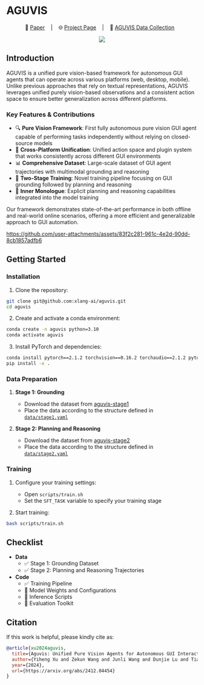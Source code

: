# AGUVIS

<p align="center">
        📑 <a  href="https://huggingface.co/papers/2412.04454" target="_blank">Paper</a> &nbsp&nbsp  </a> | &nbsp&nbsp 🌐 <a href="https://aguvis-project.github.io/" target="_blank">Project Page</a> &nbsp&nbsp | &nbsp&nbsp 💾 <a href="https://huggingface.co/collections/xlangai/aguvis-agent-6764ae6d343c62af95b0a742" target="_blank"> AGUVIS Data Collection</a> &nbsp&nbsp
<br>

<p align="center">
    <img src="https://aguvis-project.github.io/static/images/overview.jpg" type="image/jpg"/>
<p>

## Introduction

AGUVIS is a unified pure vision-based framework for autonomous GUI agents that can operate across various platforms (web, desktop, mobile). Unlike previous approaches that rely on textual representations, AGUVIS leverages unified purely vision-based observations and a consistent action space to ensure better generalization across different platforms.

### Key Features & Contributions

- 🔍 **Pure Vision Framework**: First fully autonomous pure vision GUI agent capable of performing tasks independently without relying on closed-source models
- 🔄 **Cross-Platform Unification**: Unified action space and plugin system that works consistently across different GUI environments
- 📊 **Comprehensive Dataset**: Large-scale dataset of GUI agent trajectories with multimodal grounding and reasoning
- 🧠 **Two-Stage Training**: Novel training pipeline focusing on GUI grounding followed by planning and reasoning
- 💭 **Inner Monologue**: Explicit planning and reasoning capabilities integrated into the model training

Our framework demonstrates state-of-the-art performance in both offline and real-world online scenarios, offering a more efficient and generalizable approach to GUI automation.

https://github.com/user-attachments/assets/83f2c281-961c-4e2d-90dd-8cb1857adfb6

## Getting Started

### Installation

1. Clone the repository:
```bash
git clone git@github.com:xlang-ai/aguvis.git
cd aguvis
```

2. Create and activate a conda environment:
```bash
conda create -n aguvis python=3.10
conda activate aguvis
```

3. Install PyTorch and dependencies:
```bash
conda install pytorch==2.1.2 torchvision==0.16.2 torchaudio==2.1.2 pytorch-cuda=12.1 -c pytorch -c nvidia
pip install -e .
```

### Data Preparation

1. **Stage 1: Grounding**
   - Download the dataset from [aguvis-stage1](https://huggingface.co/datasets/xlangai/aguvis-stage1)
   - Place the data according to the structure defined in [`data/stage1.yaml`](./data/stage1.yaml)

2. **Stage 2: Planning and Reasoning**
   - Download the dataset from [aguvis-stage2](https://huggingface.co/datasets/xlangai/aguvis-stage2)
   - Place the data according to the structure defined in [`data/stage2.yaml`](./data/stage2.yaml)

### Training

1. Configure your training settings:
   - Open `scripts/train.sh`
   - Set the `SFT_TASK` variable to specify your training stage

2. Start training:
```bash
bash scripts/train.sh
```

## Checklist

- **Data**
  - ✅ Stage 1: Grounding Dataset
  - ✅ Stage 2: Planning and Reasoning Trajectories
- **Code**
  - ✅ Training Pipeline
  - 🚧 Model Weights and Configurations
  - 🚧 Inference Scripts
  - 🚧 Evaluation Toolkit

## Citation

If this work is helpful, please kindly cite as:

```bibtex
@article{xu2024aguvis,
  title={Aguvis: Unified Pure Vision Agents for Autonomous GUI Interaction},
  author={Yiheng Xu and Zekun Wang and Junli Wang and Dunjie Lu and Tianbao Xie and Amrita Saha and Doyen Sahoo and Tao Yu and Caiming Xiong},
  year={2024},
  url={https://arxiv.org/abs/2412.04454}
}
```
